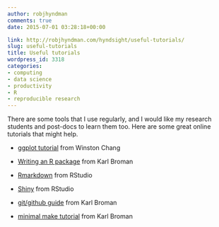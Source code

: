 ```yaml
---
author: robjhyndman
comments: true
date: 2015-07-01 03:28:18+00:00

link: http://robjhyndman.com/hyndsight/useful-tutorials/
slug: useful-tutorials
title: Useful tutorials
wordpress_id: 3318
categories:
- computing
- data science
- productivity
- R
- reproducible research
---
```


There are some tools that I use regularly, and I would like my research students and post-docs to learn them too. Here are some great online tutorials that might help.




    
  * [ggplot tutorial](http://www.cookbook-r.com/Graphs/) from Winston Chang

    
  * [Writing an R package](http://kbroman.org/pkg_primer/) from Karl Broman

    
  * [Rmarkdown](http://rmarkdown.rstudio.com/) from RStudio

    
  * [Shiny](http://shiny.rstudio.com/tutorial/) from RStudio

    
  * [git/github guide](http://kbroman.org/github_tutorial/) from Karl Broman

    
  * [minimal make tutorial](http://kbroman.org/minimal_make/) from Karl Broman


